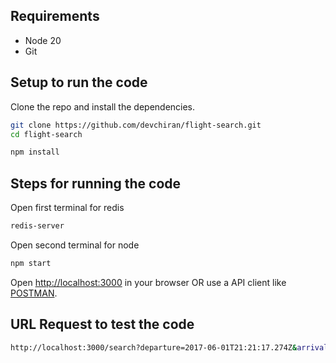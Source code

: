 ## Requirements

- Node 20
- Git

## Setup to run the code

Clone the repo and install the dependencies.

```bash
git clone https://github.com/devchiran/flight-search.git
cd flight-search
```

```bash
npm install
```

## Steps for running the code

Open first terminal for redis

```bash
redis-server
```

Open second terminal for node

```bash
npm start
```

Open [http://localhost:3000](http://localhost:3000) in your browser OR use a API client like [POSTMAN](https://www.postman.com/downloads/).

## URL Request to test the code

```bash
http://localhost:3000/search?departure=2017-06-01T21:21:17.274Z&arrival=2017-06-01T22:21:17.274Z&duration=10&carrier=FR
```
